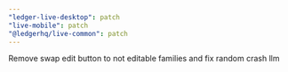 ```yaml
---
"ledger-live-desktop": patch
"live-mobile": patch
"@ledgerhq/live-common": patch
---
```


Remove swap edit button to not editable families and fix random crash llm
